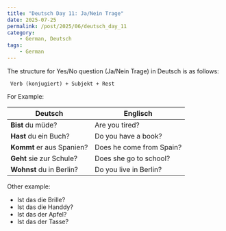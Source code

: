 ```yaml
---
title: "Deutsch Day 11: Ja/Nein Trage"
date: 2025-07-25
permalink: /post/2025/06/deutsch_day_11
category: 
    - German, Deutsch
tags:
    - German
---
```


The structure for Yes/No question (Ja/Nein Trage) in Deutsch is as follows: 

` Verb (konjugiert) + Subjekt + Rest`

For Example: 

| Deutsch                   | Englisch                 |
| ------------------------- | ------------------------ |
| **Bist** du müde?         | Are you tired?           |
| **Hast** du ein Buch?     | Do you have a book?      |
| **Kommt** er aus Spanien? | Does he come from Spain? |
| **Geht** sie zur Schule?  | Does she go to school?   |
| **Wohnst** du in Berlin?  | Do you live in Berlin?   |


Other example: 

- Ist das die Brille? 
- Ist das die Handdy? 
- Ist das der Apfel? 
- Ist das der Tasse? 




